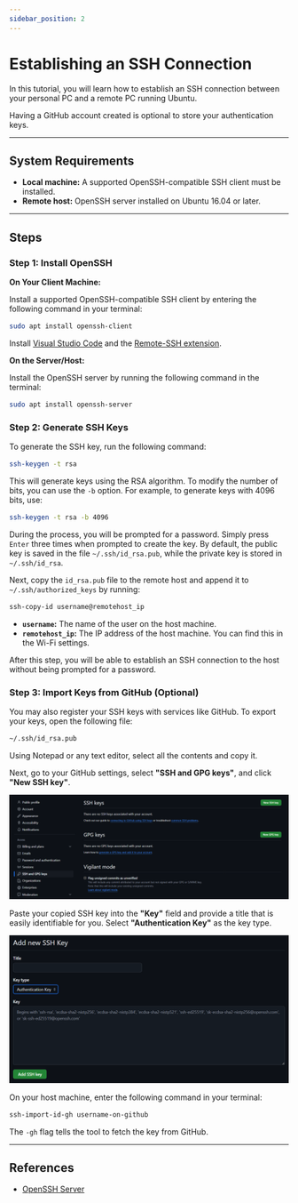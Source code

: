 ```yaml
---
sidebar_position: 2
---
```


# Establishing an SSH Connection

In this tutorial, you will learn how to establish an SSH connection between your personal PC and a remote PC running Ubuntu.

Having a GitHub account created is optional to store your authentication keys.

---

## System Requirements
- **Local machine:** A supported OpenSSH-compatible SSH client must be installed.
- **Remote host:** OpenSSH server installed on Ubuntu 16.04 or later.

---

## Steps

### Step 1: Install OpenSSH

**On Your Client Machine:**

Install a supported OpenSSH-compatible SSH client by entering the following command in your terminal:

```bash
sudo apt install openssh-client
```

Install [Visual Studio Code](https://code.visualstudio.com/) and the [Remote-SSH extension](https://marketplace.visualstudio.com/items?itemName=ms-vscode-remote.remote-ssh).

**On the Server/Host:**

Install the OpenSSH server by running the following command in the terminal:

```bash
sudo apt install openssh-server
```

### Step 2: Generate SSH Keys

To generate the SSH key, run the following command:

```bash
ssh-keygen -t rsa
```

This will generate keys using the RSA algorithm. To modify the number of bits, you can use the `-b` option. For example, to generate keys with 4096 bits, use:

```bash
ssh-keygen -t rsa -b 4096
```

During the process, you will be prompted for a password. Simply press `Enter` three times when prompted to create the key. By default, the public key is saved in the file `~/.ssh/id_rsa.pub`, while the private key is stored in `~/.ssh/id_rsa`.

Next, copy the `id_rsa.pub` file to the remote host and append it to `~/.ssh/authorized_keys` by running:

```bash
ssh-copy-id username@remotehost_ip
```

- **`username`:** The name of the user on the host machine.
- **`remotehost_ip`:** The IP address of the host machine. You can find this in the Wi-Fi settings.

After this step, you will be able to establish an SSH connection to the host without being prompted for a password.

### Step 3: Import Keys from GitHub (Optional)

You may also register your SSH keys with services like GitHub. To export your keys, open the following file:

```bash
~/.ssh/id_rsa.pub
```

Using Notepad or any text editor, select all the contents and copy it.

Next, go to your GitHub settings, select **"SSH and GPG keys"**, and click **"New SSH key"**.

![GitHub0](./img/ssh0.png)

Paste your copied SSH key into the **"Key"** field and provide a title that is easily identifiable for you. Select **"Authentication Key"** as the key type.

![GitHub1](./img/ssh1.png)

On your host machine, enter the following command in your terminal:

```bash
ssh-import-id-gh username-on-github
```

The `-gh` flag tells the tool to fetch the key from GitHub.

---

## References

- [OpenSSH Server](https://documentation.ubuntu.com/server/how-to/security/openssh-server/)